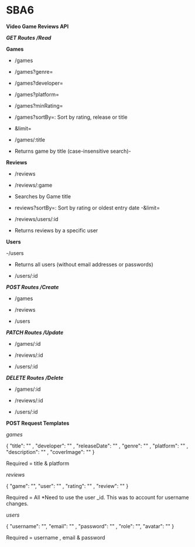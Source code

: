 # SBA6

**Video Game Reviews API**


***GET Routes /Read***

**Games**

- /games

- /games?genre=
- /games?developer=
- /games?platform= 
- /games?minRating=
- /games?sortBy=: Sort by rating, release or title
- &limit=


- /games/:title
- Returns game by title (case-insensitive search)- 


**Reviews**


- /reviews

- /reviews/:game
- Searches by Game title 

- reviews?sortBy=: Sort by rating or oldest entry date
-&limit=

- /reviews/users/:id
- Returns reviews by a specific user


**Users**

-/users
- Returns all users (without email addresses or passwords)

- /users/:id




***POST Routes /Create***


- /games

- /reviews

- /users


***PATCH Routes /Update***


- /games/:id

- /reviews/:id

- /users/:id


***DELETE Routes /Delete***



- /games/:id

- /reviews/:id

- /users/:id



**POST Request Templates**

*games*

{
  "title": "" ,
  "developer": "" ,
  "releaseDate": "" ,
  "genre": "" ,
  "platform": "" ,
  "description": "" ,
  "coverImage": ""
}

Required = title & platform


*reviews*

{
  "game": "",
  "user": "" ,
  "rating": "" ,
  "review": ""
}

Required = All 
*Need to use the user _id. This was to account for username changes.


*users*

{
  "username": "",
  "email": "" ,
  "password": "" ,
  "role": "",
  "avatar": ""
}

Required = username , email & password
